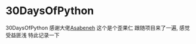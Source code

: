 # 30DaysOfPython
30DaysOfPython
感谢大佬[Asabeneh](https://github.com/Asabeneh/30-Days-Of-Python)
这个是个歪果仁
跟随项目来了一遍, 感觉受益匪浅
特此记录一下